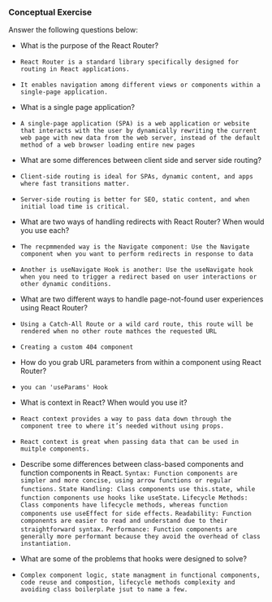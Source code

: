 ### Conceptual Exercise

Answer the following questions below:

- What is the purpose of the React Router?
- ``React Router is a standard library specifically designed for routing in React applications.``
- ``It enables navigation among different views or components within a single-page application.``

- What is a single page application?
- ``A single-page application (SPA) is a web application or website that interacts with the user by dynamically rewriting the current web page with new data from the web server, instead of the default method of a web browser loading entire new pages``

- What are some differences between client side and server side routing?
- ``Client-side routing is ideal for SPAs, dynamic content, and apps where fast transitions matter.``
- ``Server-side routing is better for SEO, static content, and when initial load time is critical.``

- What are two ways of handling redirects with React Router? When would you use each?
- ``The recpmmended way is the Navigate component: Use the Navigate component when you want to perform redirects in response to data``
- ``Another is useNavigate Hook is another: Use the useNavigate hook when you need to trigger a redirect based on user interactions or other dynamic conditions.``

- What are two different ways to handle page-not-found user experiences using React Router? 
- ``Using a Catch-All Route or a wild card route, this route will be rendered when no other route mathces the requested URL``
- ``Creating a custom 404 component``

- How do you grab URL parameters from within a component using React Router?
- ``you can 'useParams' Hook``

- What is context in React? When would you use it?
- ``React context provides a way to pass data down through the component tree to where it’s needed without using props.``
- ``React context is great when passing data that can be used in muitple components.``

- Describe some differences between class-based components and function
  components in React.
  ``Syntax: Function components are simpler and more concise, using arrow functions or regular functions.``
  ``State Handling: Class components use this.state, while function components use hooks like useState.``
  ``Lifecycle Methods: Class components have lifecycle methods, whereas function components use useEffect for side effects.``
  ``Readability: Function components are easier to read and understand due to their straightforward syntax.``
  ``Performance: Function components are generally more performant because they avoid the overhead of class instantiation.``

- What are some of the problems that hooks were designed to solve?
- ``Complex component logic, state managment in functional components, code reuse and compostion, lifecycle methods complexity and avoiding class boilerplate jsut to name a few.``